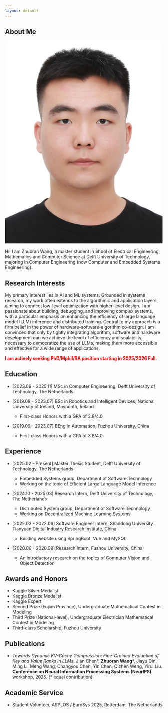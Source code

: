 ```yaml
---
layout: default
---
```


## About Me


<img class="profile-picture" src="personal photo.jpg">

Hi! I am Zhuoran Wang, a master student in Shool of Electrical Engineering, Mathematics and Computer Science at Delft University of Technology, majoring in Computer Engineering (now Computer and Embedded Systems Engineering).




## Research Interests

<!-- I see myself as a [systems researcher](https://www.usenix.org/publications/login-logout/november-2013-login-logout/night-watch) with a focus on the intersection of system design and machine learning (ML).  -->

My primary interest lies in AI and ML systems. Grounded in systems research, my work often extends to the algorithmic and application layers, aiming to 
connect low-level optimization with higher-level design. 
I am passionate about building, debugging, and improving complex systems, with a particular emphasis on enhancing the efficiency of large language model (LLM) inference and distributed training. 
Central to my approach is a firm belief in the power of hardware-software-algorithm co-design. I am convinced that only by tightly integrating algorithm, software and hardware development can we achieve the level of efficiency and scalability necessary to democratize the use of LLMs, making them more accessible and effective for a wide range of applications.



<span style="color: red;">**I am actively seeking PhD/Mphil/RA position starting in 2025/2026 Fall.**</span>

## Education
- [2023.09 - 2025.11] MSc in Computer Engineering, Delft University of Technology, The Netherlands

- [2019.09 - 2023.07] BSc in Robotics and Intelligent Devices, National University of Ireland, Maynooth, Ireland
  - First-class Honors with a GPA of 3.8/4.0

- [2019.09 - 2023.07] BEng in Automation, Fuzhou University, China
  - First-class Honors with a GPA of 3.8/4.0


## Experience

- [2025.02 - Present] Master Thesis Student, Delft University of Technology, The Netherlands
  - Embedded Systems group, Department of Software Technology
  - Working on the topic of Efficient Large Language Model Inference

- [2024.10 - 2025.03] Research Intern, Delft University of Technology, The Netherlands
  - Distributed System group, Department of Software Technology
  - Working on Decentralized Machine Learning Systems
  
- [2022.03 - 2022.06] Software Engineer Intern, Shandong University Tianyuan Digital Industry Research Institute, China
  - Building website using SpringBoot, Vue and MySQL

- [2020.06 - 2020.09] Research Intern, Fuzhou University, China
  - An introductory research on the topics of Computer Vision and Object Detection

## Awards and Honors

- Kaggle Silver Medalist
- Kaggle Bronze Medalist
- Kaggle Expert
- Second Prize (Fujian Province), Undergraduate Mathematical Contest in Modeling 
- Third Prize (National-level), Undergraduate Electrician Mathematical Contest in Modeling
- Third-class Scholarship, Fuzhou University

## Publications

- *Towards Dynamic KV-Cache Compression: Fine-Grained Evaluation of Key and Value Ranks in LLMs.* 
Jian Chen*, **Zhuoran Wang***, Jiayu Qin, Ming Li, Meng Wang, Changyou Chen, Yin Chen, Qizhen Weng, Yirui Liu.  
**Conference on Neural Information Processing Systems (NeurIPS)** workshop, 2025. (* equal contribution)


## Academic Service
- Student Volunteer, ASPLOS / EuroSys 2025, Rotterdam, The Netherlands

